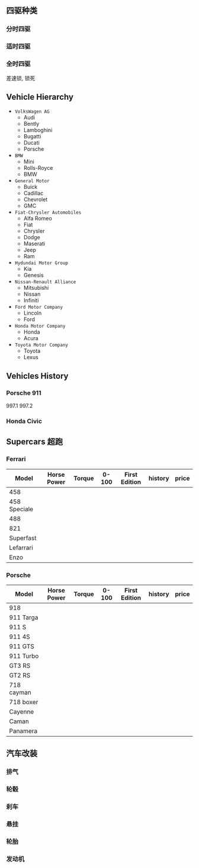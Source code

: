 

## 四驱种类
### 分时四驱
### 适时四驱
### 全时四驱
差速锁, 锁死


## Vehicle Hierarchy
- `VolksWagen AG`
    + Audi
    + Bently
    + Lamboghini
    + Bugatti
    + Ducati
    + Porsche 
- `BMW`
    + Mini
    + Rolls-Royce
    + BMW
- `General Motor`
    + Buick
    + Cadillac
    + Chevrolet
    + GMC
- `Fiat-Chrysler Automobiles`
    + Alfa Romeo
    + Fiat
    + Chrysler
    + Dodge
    + Maserati
    + Jeep
    + Ram
- `Hydundai Motor Group`
    + Kia
    + Genesis
- `Nissan-Renault Alliance`
    + Mitsubishi
    + Nissan
    + Infiniti
- `Ford Motor Company`
    + Lincoln
    + Ford
- `Honda Motor Company`
    + Honda
    + Acura
- `Toyota Motor Company`
    + Toyota
    + Lexus

## Vehicles History
### Porsche 911

997.1
997.2
### Honda Civic 

## Supercars 超跑
### Ferrari
| Model | Horse Power | Torque | 0-100 | First Edition | history | price | 
| -- | -- | -- | -- | -- | -- | -- |
458 |
458 Speciale | 
488 | 
821 |
Superfast |
Lefarrari |
Enzo |

### Porsche
| Model | Horse Power | Torque | 0-100 | First Edition | history | price | 
| -- | -- | -- | -- | -- | -- | -- |
918 |
911 Targa|
911 S|
911 4S|
911 GTS|
911 Turbo|
GT3 RS |
GT2 RS |
718 cayman | 
718 boxer |
Cayenne |
Caman |
Panamera |



## 汽车改装
### 排气
### 轮毂
### 刹车
### 悬挂
### 轮胎
### 发动机

    
